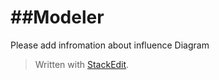 

# ##Modeler
Please add infromation about influence Diagram
> Written with [StackEdit](https://stackedit.io/).
<!--stackedit_data:
eyJoaXN0b3J5IjpbLTEwMjMyNTIzMjksNDU3NTg3OTQxXX0=
-->